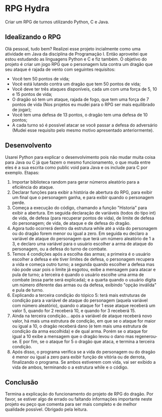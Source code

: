 # RPG Hydra
 Criar um RPG de turnos utilizando Python, C e Java.

 ## Idealizando o RPG
 Olá pessoal, tudo bem? Realizei esse projeto incialmente como uma atividade em Java da disciplina de Programação I. Então aproveitei que estou estudando as linguagens Python e C e fiz também.
 O objetivo do projeto é criar um jogo RPG que o personagem luta contra um dragão que seu ataque é rajada de vento com seguintes requisitos:
 - Você tem 50 pontos de vida;
- Você está lutando contra um dragão que tem 50 pontos de vida;
- Você deve ter três ataques disponíveis, cada um com uma força de 5, 10 e 15 pontos de vida;
- O dragão só tem um ataque, rajada de fogo, que tem uma força de 7 pontos de vida (Nos projetos eu mudei para o RPG ser mais equilibrado de jogar);
- Você tem uma defesa de 13 pontos, o dragão tem uma defesa de 10 pontos;
- A cada turno só é possível atacar se você passar a defesa do adversário (Mudei esse requisito pelo mesmo motivo apresentado anteriormente).

## Desenvolvento
Usarei Python para explicar o desenvolvimento pois não mudar muita coisa para Java ou C já que fazem o mesmo funcionamento, o que muda entre eles é a sua escrita como public void para Java e os include para C por exemplo. 
Etapas:
1. Importar biblioteca random para gerar números aleatório para a eficiência do ataque.
2. Declarar funções para exibir a história de abertura do RPG, para exibir um final que o personagem ganha, e para exibir quando o personagem perde.
3. Começa a execução do código, chamando a função "Historia" para exibir a abertura. Em seguida declaração de variáveis (todos do tipo int) de vida, de defesa (para recuperar pontos de vida), de limite de defesa do personagem; de vida, de ataque e de defesa do dragão.
4. Agora tudo ocorrerá dentro da estrutura while até a vida do personagem ou do dragão forem menor ou igual a zero. Em seguida eu declaro a variável de ataque do personagem que terá um número aleatório de 1 a 3, e declaro uma variável para o usuário escolher a arma de ataque do personagem, ou a defesa do turno de combate.
5. Temos 4 condições após a escolha das armas; a primeira é o usuário escolher a defesa e ele tiver limites de defesa, o personagem recupera a vida e começa outro turno; a segunda quando escolher a defesa mas não pode usar pois o limite já esgotou, exibe a mensagem para atacar e pula de turno; a terceira é quando o usuário escolhe uma arma de combate (essa parte será explicada); e a quarta quando o usuário digita um número diferente das armas ou da defesa, exibindo "opção inválida" e pula de turno.
6.  Explicando a terceira condição do tópico 5: terá mais estruturas de condição para a variável de ataque do personagem (aquela variável com número aleatório), quando o ataque for 1 esse ataque receberá um valor 5, quando for 2 receberá 10, e quando for 3 receberá 15.
7.  Ainda na terceira condição... após a variável de ataque receberá novo valor, há mais uma estrutura de condição, em que se o ataque for maior ou igual a 10, o dragão receberá dano (e tem mais uma estrutura de condição da arma escolhida) e de qual arma. Porém se o ataque for igual a 10 exibe a mensagem que o dragão levou o dano mas regenerou-se. E por fim, se o ataque for 5 o dragão que ataca, e termina a terceira condição. 
8.  Após disso, o programa verifica se a vida do personagem ou do dragão é menor ou igual a zero para exibir função de vitória ou de derrota, finalizando o programa. Se ambos estiverem com vida, vai ser exibido a vida de ambos, terminando o a estrutura while e o código.

## Conclusão
Termina a explicação do funcionamento do projeto de RPG do dragão. Por favor, se estiver algo de errado ou faltando informações importante neste projeto eu peço que comenta para ser mais completo e de melhor qualidade possível. Obrigado pela leitura.
